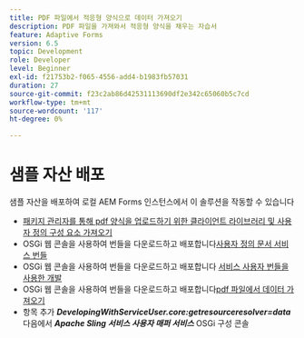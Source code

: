 ```yaml
---
title: PDF 파일에서 적응형 양식으로 데이터 가져오기
description: PDF 파일을 가져와서 적응형 양식을 채우는 자습서
feature: Adaptive Forms
version: 6.5
topic: Development
role: Developer
level: Beginner
exl-id: f21753b2-f065-4556-add4-b1983fb57031
duration: 27
source-git-commit: f23c2ab86d42531113690df2e342c65060b5c7cd
workflow-type: tm+mt
source-wordcount: '117'
ht-degree: 0%

---
```


# 샘플 자산 배포

샘플 자산을 배포하여 로컬 AEM Forms 인스턴스에서 이 솔루션을 작동할 수 있습니다

* [패키지 관리자를 통해 pdf 양식을 업로드하기 위한 클라이언트 라이브러리 및 사용자 정의 구성 요소 가져오기](./assets/client-libs-custom-component.zip)
* OSGi 웹 콘솔을 사용하여 번들을 다운로드하고 배포합니다[사용자 정의 문서 서비스 번들](/help/forms/assets/common-osgi-bundles/AEMFormsDocumentServices.core-1.0-SNAPSHOT.jar)
* OSGi 웹 콘솔을 사용하여 번들을 다운로드하고 배포합니다 [서비스 사용자 번들을 사용한 개발](/help/forms/assets/common-osgi-bundles/DevelopingWithServiceUser.jar)
* OSGi 웹 콘솔을 사용하여 번들을 다운로드하고 배포합니다[pdf 파일에서 데이터 가져오기](./assets/onlineToOffline.core-1.0.0-SNAPSHOT.jar)
* 항목 추가 _**DevelopingWithServiceUser.core:getresourceresolver=data**_ 다음에서 _**Apache Sling 서비스 사용자 매퍼 서비스**_ OSGi 구성 콘솔
